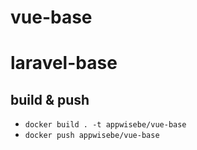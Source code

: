 # vue-base

# laravel-base

## build & push

- `docker build . -t appwisebe/vue-base`
- `docker push appwisebe/vue-base`
